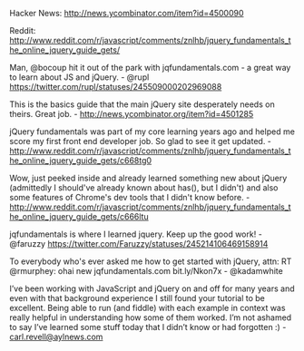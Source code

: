 Hacker News: http://news.ycombinator.com/item?id=4500090

Reddit: http://www.reddit.com/r/javascript/comments/znlhb/jquery_fundamentals_the_online_jquery_guide_gets/

Man, @bocoup hit it out of the park with jqfundamentals.com - a great way to learn about JS and jQuery. - @rupl https://twitter.com/rupl/statuses/245509000202969088

This is the basics guide that the main jQuery site desperately needs on theirs. Great job. - http://news.ycombinator.org/item?id=4501285

jQuery fundamentals was part of my core learning years ago and helped me score my first front end developer job. So glad to see it get updated. - http://www.reddit.com/r/javascript/comments/znlhb/jquery_fundamentals_the_online_jquery_guide_gets/c668tg0

Wow, just peeked inside and already learned something new about jQuery (admittedly I should've already known about has(), but I didn't) and also some features of Chrome's dev tools that I didn't know before. - http://www.reddit.com/r/javascript/comments/znlhb/jquery_fundamentals_the_online_jquery_guide_gets/c666ltu

jqfundamentals is where I learned jquery. Keep up the good work! - @faruzzy https://twitter.com/Faruzzy/statuses/245214106469158914

To everybody who's ever asked me how to get started with jQuery, attn: RT @rmurphey: ohai new jqfundamentals.com bit.ly/Nkon7x - @kadamwhite

I’ve been working with JavaScript and jQuery on and off for many years and even with that background experience I still found your tutorial to be excellent. Being able to run (and fiddle) with each example in context was really helpful in understanding how some of them worked. I’m not ashamed to say I’ve learned some stuff today that I didn’t know or had forgotten :) - carl.revell@aylnews.com